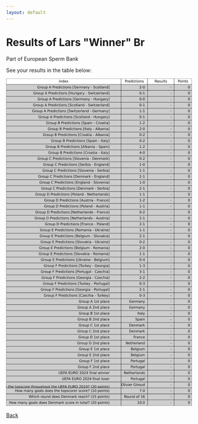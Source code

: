 ```yaml
---
layout: default
---
```


# Results of Lars "Winner" Br 
    
Part of European Sperm Bank
    
See your results in the table below:
    
![Lars "Winner" Br](./user_plots/Lars__Winner__Br.svg?raw=true)

[Back](https://christianbanggribsvad.github.io/em_spillet.github.io/)